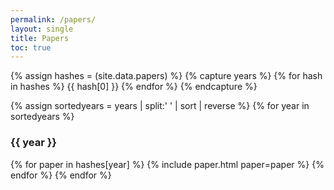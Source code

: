 ```yaml
---
permalink: /papers/
layout: single
title: Papers
toc: true
---
```


{% assign hashes = (site.data.papers) %}
{% capture years %}
{% for hash in hashes %}
{{ hash[0] }}
{% endfor %}
{% endcapture %}

{% assign sortedyears = years | split:' ' | sort | reverse %}
{% for year in sortedyears %}
### {{ year }}
{% for paper in hashes[year] %}
{% include paper.html paper=paper %}
{% endfor %}
{% endfor %}


